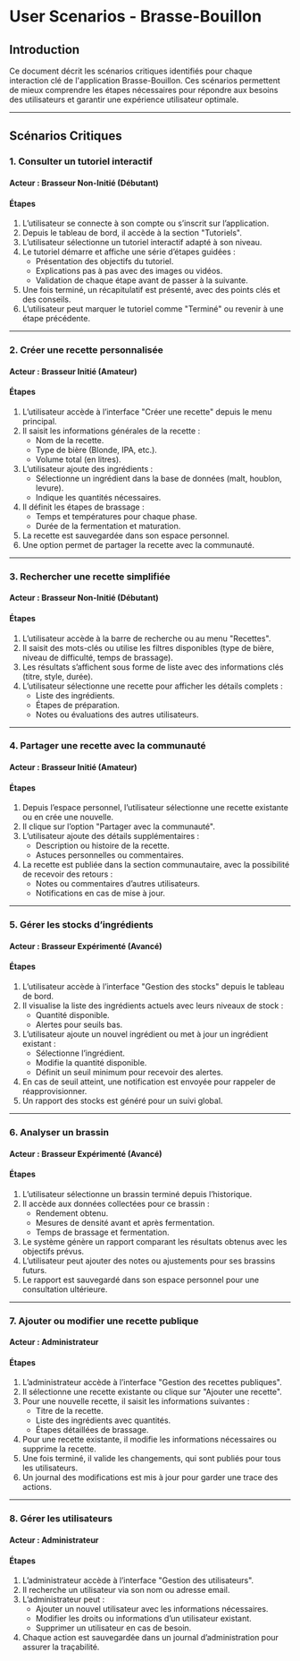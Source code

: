 # User Scenarios - Brasse-Bouillon

## Introduction

Ce document décrit les scénarios critiques identifiés pour chaque interaction clé de l'application Brasse-Bouillon. Ces scénarios permettent de mieux comprendre les étapes nécessaires pour répondre aux besoins des utilisateurs et garantir une expérience utilisateur optimale.

---

## Scénarios Critiques

### **1. Consulter un tutoriel interactif**

#### Acteur : Brasseur Non-Initié (Débutant)

#### Étapes

1. L’utilisateur se connecte à son compte ou s’inscrit sur l’application.
2. Depuis le tableau de bord, il accède à la section "Tutoriels".
3. L’utilisateur sélectionne un tutoriel interactif adapté à son niveau.
4. Le tutoriel démarre et affiche une série d’étapes guidées :
   - Présentation des objectifs du tutoriel.
   - Explications pas à pas avec des images ou vidéos.
   - Validation de chaque étape avant de passer à la suivante.
5. Une fois terminé, un récapitulatif est présenté, avec des points clés et des conseils.
6. L’utilisateur peut marquer le tutoriel comme "Terminé" ou revenir à une étape précédente.

---

### **2. Créer une recette personnalisée**

#### Acteur : Brasseur Initié (Amateur)

#### Étapes

1. L’utilisateur accède à l’interface "Créer une recette" depuis le menu principal.
2. Il saisit les informations générales de la recette :
   - Nom de la recette.
   - Type de bière (Blonde, IPA, etc.).
   - Volume total (en litres).
3. L’utilisateur ajoute des ingrédients :
   - Sélectionne un ingrédient dans la base de données (malt, houblon, levure).
   - Indique les quantités nécessaires.
4. Il définit les étapes de brassage :
   - Temps et températures pour chaque phase.
   - Durée de la fermentation et maturation.
5. La recette est sauvegardée dans son espace personnel.
6. Une option permet de partager la recette avec la communauté.

---

### **3. Rechercher une recette simplifiée**

#### Acteur : Brasseur Non-Initié (Débutant)

#### Étapes

1. L’utilisateur accède à la barre de recherche ou au menu "Recettes".
2. Il saisit des mots-clés ou utilise les filtres disponibles (type de bière, niveau de difficulté, temps de brassage).
3. Les résultats s’affichent sous forme de liste avec des informations clés (titre, style, durée).
4. L’utilisateur sélectionne une recette pour afficher les détails complets :
   - Liste des ingrédients.
   - Étapes de préparation.
   - Notes ou évaluations des autres utilisateurs.

---

### **4. Partager une recette avec la communauté**

#### Acteur : Brasseur Initié (Amateur)

#### Étapes

1. Depuis l’espace personnel, l’utilisateur sélectionne une recette existante ou en crée une nouvelle.
2. Il clique sur l’option "Partager avec la communauté".
3. L’utilisateur ajoute des détails supplémentaires :
   - Description ou histoire de la recette.
   - Astuces personnelles ou commentaires.
4. La recette est publiée dans la section communautaire, avec la possibilité de recevoir des retours :
   - Notes ou commentaires d’autres utilisateurs.
   - Notifications en cas de mise à jour.

---

### **5. Gérer les stocks d’ingrédients**

#### Acteur : Brasseur Expérimenté (Avancé)

#### Étapes

1. L’utilisateur accède à l’interface "Gestion des stocks" depuis le tableau de bord.
2. Il visualise la liste des ingrédients actuels avec leurs niveaux de stock :
   - Quantité disponible.
   - Alertes pour seuils bas.
3. L’utilisateur ajoute un nouvel ingrédient ou met à jour un ingrédient existant :
   - Sélectionne l’ingrédient.
   - Modifie la quantité disponible.
   - Définit un seuil minimum pour recevoir des alertes.
4. En cas de seuil atteint, une notification est envoyée pour rappeler de réapprovisionner.
5. Un rapport des stocks est généré pour un suivi global.

---

### **6. Analyser un brassin**

#### Acteur : Brasseur Expérimenté (Avancé)

#### Étapes

1. L’utilisateur sélectionne un brassin terminé depuis l’historique.
2. Il accède aux données collectées pour ce brassin :
   - Rendement obtenu.
   - Mesures de densité avant et après fermentation.
   - Temps de brassage et fermentation.
3. Le système génère un rapport comparant les résultats obtenus avec les objectifs prévus.
4. L’utilisateur peut ajouter des notes ou ajustements pour ses brassins futurs.
5. Le rapport est sauvegardé dans son espace personnel pour une consultation ultérieure.

---

### **7. Ajouter ou modifier une recette publique**

#### Acteur : Administrateur

#### Étapes

1. L’administrateur accède à l’interface "Gestion des recettes publiques".
2. Il sélectionne une recette existante ou clique sur "Ajouter une recette".
3. Pour une nouvelle recette, il saisit les informations suivantes :
   - Titre de la recette.
   - Liste des ingrédients avec quantités.
   - Étapes détaillées de brassage.
4. Pour une recette existante, il modifie les informations nécessaires ou supprime la recette.
5. Une fois terminé, il valide les changements, qui sont publiés pour tous les utilisateurs.
6. Un journal des modifications est mis à jour pour garder une trace des actions.

---

### **8. Gérer les utilisateurs**

#### Acteur : Administrateur

#### Étapes

1. L’administrateur accède à l’interface "Gestion des utilisateurs".
2. Il recherche un utilisateur via son nom ou adresse email.
3. L’administrateur peut :
   - Ajouter un nouvel utilisateur avec les informations nécessaires.
   - Modifier les droits ou informations d’un utilisateur existant.
   - Supprimer un utilisateur en cas de besoin.
4. Chaque action est sauvegardée dans un journal d’administration pour assurer la traçabilité.
